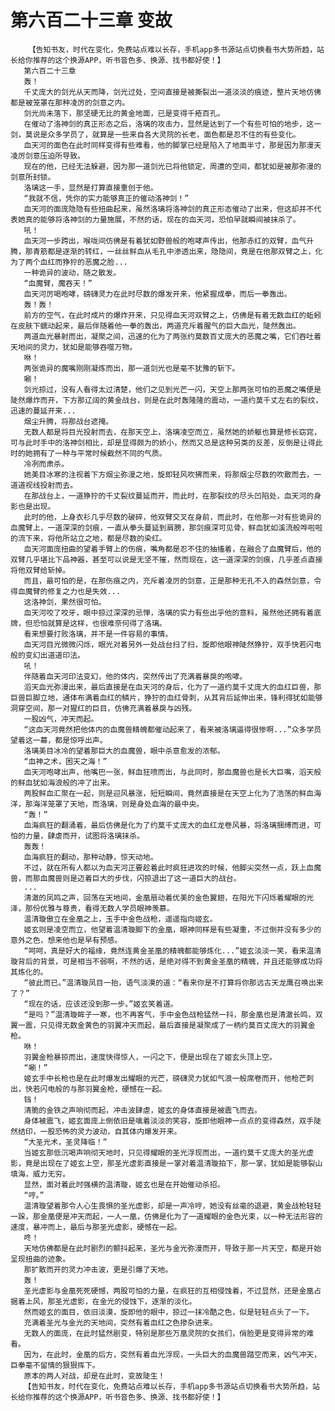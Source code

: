 # 第六百二十三章 变故
        【告知书友，时代在变化，免费站点难以长存，手机app多书源站点切换看书大势所趋，站长给你推荐的这个换源APP，听书音色多、换源、找书都好使！】
       第六百二十三章
       轰！
       千丈庞大的剑光从天而降，剑光过处，空间直接是被撕裂出一道淡淡的痕迹，整片天地仿佛都是被笼罩在那种凌厉的剑意之内。
       剑光尚未落下，那坚硬无比的黄金地面，已是变得千疮百孔。
       在催动了洛神剑的真正形态之后，洛璃的攻击力，显然是达到了一个有些可怕的地步，这一剑，莫说是众多学员了，就算是一些来自各大灵院的长老，面色都是忍不住的有些变化。
       血天河的面色在此时同样变得有些难看，他的脚掌已经是陷入了地面半寸，那是因为那漫天凌厉剑意压迫所导致。
       现在的他，已经无法躲避，因为那一道剑光已将他锁定，周遭的空间，都犹如是被那弥漫的剑意所封锁。
       洛璃这一手，显然是打算直接重创于他。
       “我就不信，凭你的实力能够真正的催动洛神剑！”
       血天河的面庞隐隐有些扭曲起来，虽然洛璃将洛神剑的真正形态催动了出来，但这却并不代表她真的能够将洛神剑的力量施展，不然的话，现在的血天河，恐怕早就瞬间被抹杀了。
       吼！
       血天河一步跨出，喉咙间仿佛是有着犹如野兽般的咆哮声传出，他那赤红的双臂，血气升腾，那青筋都是逐渐的转红，一丝丝鲜血从毛孔中渗透出来，隐隐间，竟是在他那双臂之上，化为了两个血红而狰狞的恶魔之脸...
       一种诡异的波动，随之散发。
       “血魔臂，魔吞天！”
       血天河厉喝咆哮，磅礴灵力在此时尽数的爆发开来，他紧握成拳，而后一拳轰出。
       轰！轰！
       前方的空气，在此时成片的爆炸开来，只见得血天河双臂之上，仿佛是有着无数血红的蚯蚓在皮肤下蠕动起来，最后伴随着他一拳的轰出，两道充斥着腥气的巨大血光，陡然轰出。
       两道血光暴射而出，凝聚之间，迅速的化为了两张约莫数百丈庞大的恶魔之嘴，它们吞吐着天地间的灵力，犹如是能够吞噬万物。
       咻！
       两张诡异的魔嘴刚刚凝炼而出，那一道剑光也是毫不犹豫的斩下。
       唰！
       剑光掠过，没有人看得太过清楚，他们之见到光芒一闪，天空上那两张可怕的恶魔之嘴便是陡然爆炸而开，下方那辽阔的黄金战台，则是在此时轰隆隆的震动，一道约莫千丈左右的裂纹，迅速的蔓延开来...
       烟尘升腾，将那战台遮掩。
       无数人都是将目光投射而去，在那天空上，洛璃凌空而立，虽然她的娇躯也算是修长窈窕，可与此时手中的洛神剑相比，却是显得颇为的娇小，然而又总是这种另类的反差，反倒是让得此时的她拥有了一种与平常时候截然不同的气质。
       冷冽而肃杀。
       她美目冰寒的注视着下方烟尘弥漫之地，旋即轻风吹拂而来，将那烟尘尽数的吹散而去，一道道视线投射而去。
       在那战台上，一道狰狞的千丈裂纹蔓延而开，而此时，在那裂纹的尽头凹陷处，血天河的身影也是出现。
       此时的他，上身衣衫几乎尽数的破碎，他双臂交叉在身前，而此时，在他那一对有些诡异的血魔臂上，一道深深的剑痕，一直从拳头蔓延到肩膀，那剑痕深可见骨，鲜血犹如溪流般哗啦啦的流下来，将他所站立之地，都是尽数的染红。
       血天河面庞扭曲的望着手臂上的伤痕，嘴角都是忍不住的抽搐着，在融合了血魔臂后，他的双臂几乎堪比下品神器，甚至可以说是无坚不摧，然而现在，这一道深深的剑痕，几乎差点直接将他双臂给斩掉。
       而且，最可怕的是，在那伤痕之内，充斥着凌厉的剑意，正是那种无孔不入的森然剑意，令得血魔臂的修复之力也是失效...
       这洛神剑，果然很可怕。
       血天河咬了咬牙，眼中掠过深深的忌惮，洛璃的实力有些出乎他的意料，虽然他还拥有着底牌，但恐怕就算是这样，也很难奈何得了洛璃。
       看来想要打败洛璃，并不是一件容易的事情。
       血天河目光微微闪烁，眼光对着另外一处战台扫了扫，旋即他眼神陡然狰狞，双手快若闪电般的变幻出道道印法。
       吼！
       伴随着血天河印法变幻，他的体内，突然传出了充满着暴戾的咆哮。
       滔天血光弥漫出来，最后直接是在血天河的身后，化为了一道约莫千丈庞大的血红巨兽，那巨兽巨脚立地，通体布满着血红的鳞片，狰狞的血红骨刺，从其背后延伸出来，锋利得犹如能够洞穿空间，那一对猩红的巨目，仿佛充满着暴戾与凶残。
       一股凶气，冲天而起。
       “这血天河竟然把他体内的血魔兽精魄都催动起来了，看来被洛璃逼得很惨啊...”众多学员望着这一幕，都是惊呼出声。
       洛璃美目冰冷的望着那巨大的血魔兽，眼中杀意愈发的浓郁。
       “血神之术，困天之海！”
       血天河咆哮出声，他嘴巴一张，鲜血狂喷而出，与此同时，那血魔兽也是长大巨嘴，滔天般的鲜血犹如海浪般的冲了出来。
       两股鲜血汇聚在一起，则是迎风暴涨，短短瞬间，竟然直接是在天空上化为了浩荡的鲜血海洋，那海洋笼罩了天地，而洛璃，则是身处血海的最中央。
       “轰！”
       血海疯狂的翻涌着，最后仿佛是化为了约莫千丈庞大的血红龙卷风暴，将洛璃捆缚而进，可怕的力量，肆虐而开，试图将洛璃抹杀。
       轰轰！
       血海疯狂的翻动，那种动静，惊天动地。
       不过，就在所有人都以为血天河正要趁着此时疯狂进攻的时候，他脚尖突然一点，跃上血魔兽，而那血魔兽则是迈着巨大的步伐，闪掠退出了这一道巨大的战台。
       ...
       清澈的凤鸣之声，回荡在天地间，金凰扇动着优美的金色翼翅，在阳光下闪烁着耀眼的光泽，那份优雅与尊贵，看得无数人学员眼神羡慕。
       温清璇傲立在金凰之上，玉手中金色战枪，遥遥指向姬玄。
       姬玄则是凌空而立，他望着温清璇脚下的金凰，眼神同样是有些凝重，不过倒并没有多少的意外之色，想来他也是早有预感。
       “呵呵，真是好大的福缘，竟然连黄金圣凰的精魄都能够炼化...”姬玄淡淡一笑，看来温清璇背后的背景，可是相当不弱啊，不然的话，是绝对得不到黄金圣凰的精魄，并且还能够成功将其炼化的。
       “彼此而已。”温清璇凤目一抬，语气淡漠的道：“看来你是不打算将你那远古天龙鹰召唤出来了？”
       “现在的话，应该还没到那一步。”姬玄笑着道。
       “是吗？”温清璇眸子一寒，也不再客气，手中金色战枪猛然一抖，那金凰也是清澈长鸣，双翼一震，只见得无数金黄色的羽翼冲天而起，最后直接是凝聚成了一柄约莫百丈庞大的羽翼金枪。
       咻！
       羽翼金枪暴掠而出，速度快得惊人，一闪之下，便是出现在了姬玄头顶上空。
       “唰！”
       姬玄手中长枪也是在此时爆发出耀眼的光芒，磅礴灵力犹如气浪一般席卷而开，他枪芒刺出，快若闪电般的与那羽翼金枪，硬憾在一起。
       铛！
       清脆的金铁之声响彻而起，冲击波肆虐，姬玄的身体直接是被震飞而去。
       身体被震飞，姬玄面庞上倒依旧是噙着淡淡的笑容，旋即他眼神一点点的变得森然，双手陡然结印，一股恐怖的灵力波动，自其体内爆发开来。
       “大圣光术，圣灵降临！”
       当姬玄那低沉喝声响彻天地时，只见得耀眼的圣光浮现而出，一道约莫千丈庞大的圣光虚影，竟是出现在了姬玄上空，那圣光虚影直接是一掌对着温清璇拍下，那一掌，犹如是能够裂山填海，威力无穷。
       显然，面对着此时强横的温清璇，姬玄也是在开始催动杀招。
       “哼。”
       温清璇望着那令人心生畏惧的圣光虚影，却是一声冷哼，她没有丝毫的退避，黄金战枪轻轻一跺，那金凰便是冲天而起，一人一凰，仿佛是化为了一道耀眼的金色光束，以一种无法形容的速度，暴冲而上，最后与那圣光虚影，硬憾在一起。
       咚！
       天地仿佛都是在此时剧烈的颤抖起来，圣光与金光弥漫而开，导致于那一片天空，都是开始呈现扭曲的迹象。
       那扩散而开的灵力冲击波，更是引爆了天地。
       轰！
       圣光虚影与金凰死死硬憾，两股可怕的力量，在疯狂的互相侵蚀着，不过显然，还是金凰占据着上风，那圣光虚影，在金光的侵蚀下，逐渐的淡化。
       然而姬玄的面目，依旧淡漠，旋即他的眼中，掠过一抹冷酷之色，似是轻轻点头了一下。
       充满着圣光与金光的天地间，突然有着血红之色掺杂进来。
       无数人的面庞，在此时猛然剧变，特别是那些万凰灵院的女孩们，俏脸更是变得异常的难看。
       因为，在此时，金凰的后方，突然有着血光浮现，一头巨大的血魔兽踏空而来，凶气冲天，巨拳毫不留情的狠狠挥下。
       原本的两人对战，却是在此时，变故陡生！
       【告知书友，时代在变化，免费站点难以长存，手机app多书源站点切换看书大势所趋，站长给你推荐的这个换源APP，听书音色多、换源、找书都好使！】